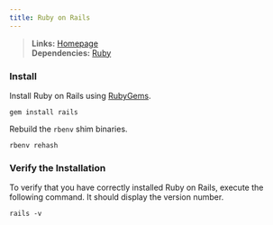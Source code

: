 ```yaml
---
title: Ruby on Rails
---
```



> **Links:** [Homepage](http://rubyonrails.org/)  
> **Dependencies:** [Ruby](/ruby)


### Install

Install Ruby on Rails using [RubyGems](http://rubygems.org/).

	gem install rails

Rebuild the `rbenv` shim binaries.

	rbenv rehash


### Verify the Installation

To verify that you have correctly installed Ruby on Rails, execute the following command. It should display the version number.

	rails -v
